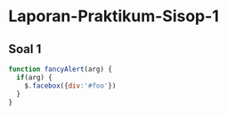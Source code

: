 # Laporan-Praktikum-Sisop-1

## Soal 1

```javascript
function fancyAlert(arg) {
  if(arg) {
    $.facebox({div:'#foo'})
  }
}
```